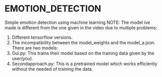 # EMOTION_DETECTION
Simple emotion detection using machine learning 
NOTE: The model ive made is different from the one given in the video due to multiple problems:
  1. Different tensorflow versions.
  2. The incompatibility between the model_weights and the model_a.json.
There are two models:
  1. Gui.py: This trains their model based on the training data given by the user(you).
  2. Secondapproach.py: This is a pretrained model which works efficiently without the needed of training the data.

